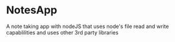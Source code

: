 # NotesApp
A note taking app with nodeJS that uses node's file read and write capablilities and uses other 3rd party libraries

